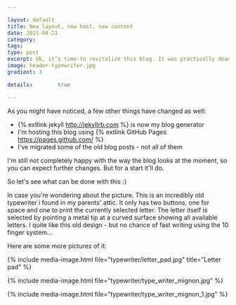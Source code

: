 ```yaml
---

layout: default
title: New layout, new host, new content
date: 2015-08-21
category:
tags:
type: post
excerpt: Ok, it’s time to revitalize this blog. It was practically dead the last two years and I was quite unhappy about it. So I’m trying something new now and include a broader range of topics and articles.
image: header-typewriter.jpg
gradient: 3

details:		true

---
```


As you might have noticed, a few other things have changed as well:

* {% extlink jekyll http://jekyllrb.com %} is now my blog generator
* I'm hosting this blog using {% extlink GitHub Pages https://pages.github.com/ %}
* I've migrated some of the old blog posts - not all of them

I'm still not completely happy with the way the blog looks at the moment, so you can expect further changes. But for a start it'll do.

So let's see what can be done with this :)

In case you're wondering about the picture. This is an incredibly old typewriter i found in my parents' attic.
It only has two buttons, one for space and one to print the currently selected letter. The letter itself is selected by pointing a metal tip at a curved surface showing all available letters.
I quite like this old design - but no chance of fast writing using the 10 finger system...

Here are some more pictures of it:

{% include media-image.html file="typewriter/letter_pad.jpg" title="Letter pad" %}

{% include media-image.html file="typewriter/type_writer_mignon.jpg" %}

{% include media-image.html file="typewriter/type_writer_mignon_1.jpg" %}
